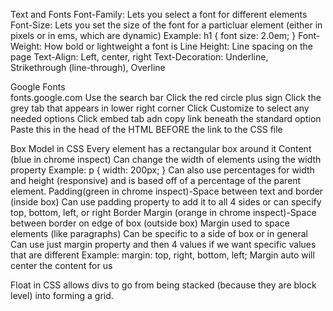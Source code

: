 Text and Fonts
  Font-Family: Lets you select a font for different elements
  Font-Size:  Lets you set the size of the font for a particluar element (either in pixels or in ems, which are dynamic)
    Example:
    h1 {
      font size: 2.0em;
    }
  Font-Weight: How bold or lightweight a font is
  Line Height: Line spacing on the page
  Text-Align:  Left, center, right
  Text-Decoration: Underline, Strikethrough (line-through), Overline

Google Fonts  
  fonts.google.com
  Use the search bar
  Click the red circle plus sign
  Click the grey tab that appears in lower right corner
  Click Customize to select any needed options
  Click embed tab adn copy link beneath the standard option
  Paste this in the head of the HTML BEFORE the link to the CSS file

Box Model in CSS
  Every element has a rectangular box around it
    Content (blue in chrome inspect)
      Can change the width of elements using the width property
        Example:
          p {
            width: 200px;
          }
      Can also use percentages for width and height (responsive) and is based off of a percentage of the parent element.
    Padding(green in chrome inspect)-Space between text and border (inside box)
      Can use padding property to add it to all 4 sides or can specify top, bottom, left, or right
    Border
    Margin (orange in chrome inspect)-Space between border on edge of box (outside box)
      Margin used to space elements (like paragraphs)
      Can be specific to a side of box or in general
        Can use just margin property and then 4 values if we want specific values that are different
        Example:
          margin: top, right, bottom, left;
        Margin auto will center the content for us

Float in CSS allows divs to go from being stacked (because they are block level) into forming a grid.
